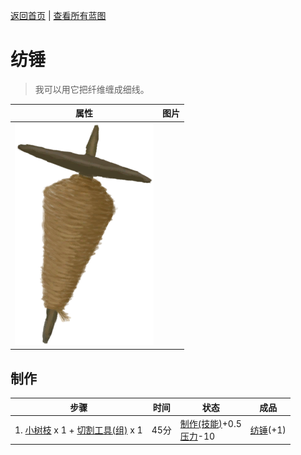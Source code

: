 [返回首页](index.md)   |  [查看所有蓝图](blueprint.md)
# 纺锤  
> 我可以用它把纤维缠成细线。  
  
  属性  |   图片   
 ----  |  ----:   
   |  ![](Sprite/SpindledCord.png)   
  
## 制作  
步骤  |  时间  |  状态  |  成品  
----  |  ----  |  ----  |  ----  
1. [小树枝](Sticks.md) x 1 + [切割工具(组)](GpTag_Cutter.md) x 1  |  45分  |  [制作(技能)](Skill_Crafting.md)+0.5<br>[压力](Stress.md)-10  |  [纺锤](Spindle.md)(+1)  
